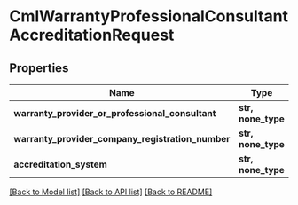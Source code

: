 # CmlWarrantyProfessionalConsultantAccreditationRequest


## Properties
Name | Type | Description | Notes
------------ | ------------- | ------------- | -------------
**warranty_provider_or_professional_consultant** | **str, none_type** |  | [optional] 
**warranty_provider_company_registration_number** | **str, none_type** |  | [optional] 
**accreditation_system** | **str, none_type** |  | [optional] 

[[Back to Model list]](../README.md#documentation-for-models) [[Back to API list]](../README.md#documentation-for-api-endpoints) [[Back to README]](../README.md)


